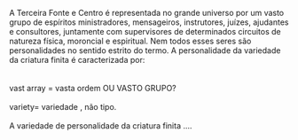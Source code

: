 ﻿A Terceira Fonte e Centro é representada no grande universo por um vasto grupo de espíritos ministradores, mensageiros, instrutores, juízes, ajudantes e consultores, juntamente com supervisores de determinados circuitos de natureza física, moroncial e espiritual. Nem todos esses seres são personalidades no sentido estrito do termo. A personalidade da variedade da criatura finita é caracterizada por:<BR><BR><BR>vast array = vasta ordem OU VASTO GRUPO?<BR><BR>variety= variedade , não tipo.<BR><BR>A variedade de personalidade da criatura finita ....